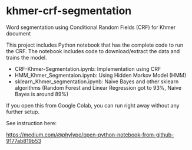 # khmer-crf-segmentation
Word segmentation using Conditional Random Fields (CRF) for Khmer document

This project includes Python notebook that has the complete code to run the CRF. The notebook includes code to download/extract the data and trains the model.

* CRF-Khmer-Segmentation.ipynb: Implementation using CRF
* HMM_Khmer_Segmentaion.ipynb: Using Hidden Markov Model (HMM)
* sklearn_Khmer_segmentation.ipynb: Naive Bayes and other sklearn algorithms 
(Random Forest and Linear Regression got to 93%, Naive Bayes is around 89%)

If you open this from Google Colab, you can run right away without any further setup.

See instruction here:

https://medium.com/@phylypo/open-python-notebook-from-github-9177ab819b53

